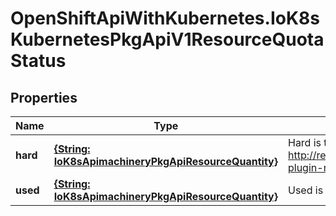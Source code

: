 # OpenShiftApiWithKubernetes.IoK8sKubernetesPkgApiV1ResourceQuotaStatus

## Properties
Name | Type | Description | Notes
------------ | ------------- | ------------- | -------------
**hard** | [**{String: IoK8sApimachineryPkgApiResourceQuantity}**](IoK8sApimachineryPkgApiResourceQuantity.md) | Hard is the set of enforced hard limits for each named resource. More info: http://releases.k8s.io/HEAD/docs/design/admission_control_resource_quota.md#admissioncontrol-plugin-resourcequota | [optional] 
**used** | [**{String: IoK8sApimachineryPkgApiResourceQuantity}**](IoK8sApimachineryPkgApiResourceQuantity.md) | Used is the current observed total usage of the resource in the namespace. | [optional] 


